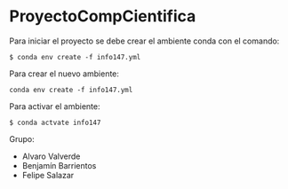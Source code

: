# ProyectoCompCientifica
Para iniciar el proyecto se debe crear el ambiente conda con el comando:
~~~
$ conda env create -f info147.yml
~~~

Para crear el nuevo ambiente:
~~~
conda env create -f info147.yml
~~~

Para activar el ambiente:
~~~
$ conda actvate info147
~~~

Grupo:
- Alvaro Valverde
- Benjamín Barrientos
- Felipe Salazar
